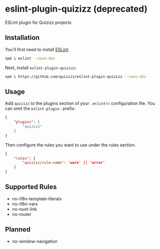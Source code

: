 # eslint-plugin-quizizz (deprecated)

ESLint plugin for Quizizz projects

## Installation

You'll first need to install [ESLint](https://eslint.org/):

```sh
npm i eslint --save-dev
```

Next, install `eslint-plugin-quizizz`:

```sh
npm i https://github.com/quizizz/eslint-plugin-quizizz --save-dev
```

## Usage

Add `quizizz` to the plugins section of your `.eslintrc` configuration file. You can omit the `eslint-plugin-` prefix:

```json
{
    "plugins": [
        "quizizz"
    ]
}
```


Then configure the rules you want to use under the rules section.

```json
{
    "rules": {
        "quizizz/rule-name": 'warn' || 'error'
    }
}
```

## Supported Rules

* no-i18n-template-literals
* no-i18n-vars
* no-nuxt-link
* no-router

## Planned

* no-window-navigation
